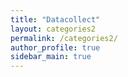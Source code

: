 ```yaml
---
title: "Datacollect"
layout: categories2
permalink: /categories2/
author_profile: true
sidebar_main: true
---
```


